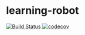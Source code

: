# learning-robot

[![Build Status](https://travis-ci.org/domi-devel/learning-robot.svg?branch=master)](https://travis-ci.org/domi-devel/learning-robot)
[![codecov](https://codecov.io/gh/domi-devel/learning-robot/branch/master/graph/badge.svg)](https://codecov.io/gh/domi-devel/learning-robot)
